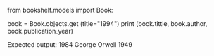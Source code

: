 from bookshelf.models import Book:

book = Book.objects.get (title="1994")
print (book.tittle, book.author, book.publication_year)

Expected output: 1984 George Orwell 1949